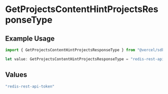 # GetProjectsContentHintProjectsResponseType

## Example Usage

```typescript
import { GetProjectsContentHintProjectsResponseType } from "@vercel/sdk/models/operations/getprojects.js";

let value: GetProjectsContentHintProjectsResponseType = "redis-rest-api-token";
```

## Values

```typescript
"redis-rest-api-token"
```